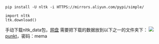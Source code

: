 ```pip install -U nltk -i HTTPS://mirrors.aliyun.com/pypi/simple/```
```
import nltk
ltk.download()
```
手动下载nltk_data包，[网盘](https://pan.baidu.com/s/1hq7UUFU)
需要把下载的数据放到以下之一的文件夹下：
![](https://upload-images.jianshu.io/upload_images/18339009-2077b56a5f4554f0.png?imageMogr2/auto-orient/strip%7CimageView2/2/w/1240)
[punkt](https://pan.baidu.com/share/init?surl=OwLB0O8fBWkdLx8VJ-9uNQ)，密码：mema

